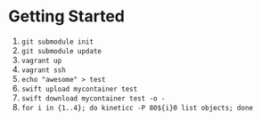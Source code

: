 Getting Started
===============

 1. `git submodule init`
 1. `git submodule update`
 1. `vagrant up`
 1. `vagrant ssh`
 1. `echo "awesome" > test`
 1. `swift upload mycontainer test`
 1. `swift download mycontainer test -o -`
 1. `for i in {1..4}; do kineticc -P 80${i}0 list objects; done`
